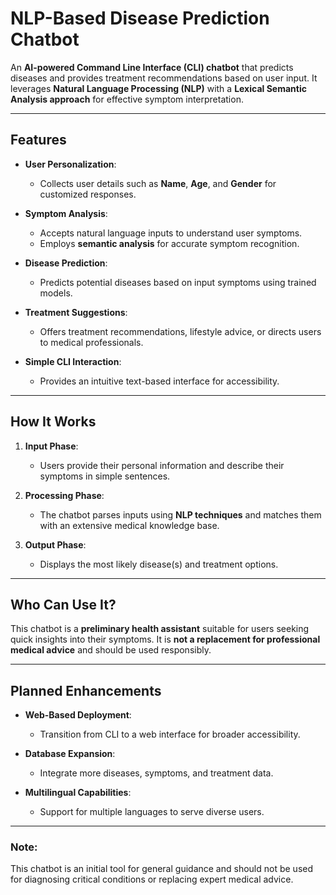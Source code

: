 # **NLP-Based Disease Prediction Chatbot**

An **AI-powered Command Line Interface (CLI) chatbot** that predicts diseases and provides treatment recommendations based on user input. It leverages **Natural Language Processing (NLP)** with a **Lexical Semantic Analysis approach** for effective symptom interpretation.

---

## **Features**

- **User Personalization**:
  - Collects user details such as **Name**, **Age**, and **Gender** for customized responses.

- **Symptom Analysis**:
  - Accepts natural language inputs to understand user symptoms.
  - Employs **semantic analysis** for accurate symptom recognition.

- **Disease Prediction**:
  - Predicts potential diseases based on input symptoms using trained models.

- **Treatment Suggestions**:
  - Offers treatment recommendations, lifestyle advice, or directs users to medical professionals.

- **Simple CLI Interaction**:
  - Provides an intuitive text-based interface for accessibility.

---

## **How It Works**

1. **Input Phase**:
   - Users provide their personal information and describe their symptoms in simple sentences.

2. **Processing Phase**:
   - The chatbot parses inputs using **NLP techniques** and matches them with an extensive medical knowledge base.

3. **Output Phase**:
   - Displays the most likely disease(s) and treatment options.

---

## **Who Can Use It?**

This chatbot is a **preliminary health assistant** suitable for users seeking quick insights into their symptoms. It is **not a replacement for professional medical advice** and should be used responsibly.

---

## **Planned Enhancements**

- **Web-Based Deployment**:
  - Transition from CLI to a web interface for broader accessibility.

- **Database Expansion**:
  - Integrate more diseases, symptoms, and treatment data.

- **Multilingual Capabilities**:
  - Support for multiple languages to serve diverse users.

---

### **Note**:
This chatbot is an initial tool for general guidance and should not be used for diagnosing critical conditions or replacing expert medical advice.
